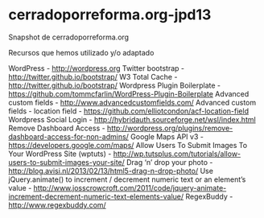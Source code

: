 cerradoporreforma.org-jpd13
===========================

Snapshot de cerradoporreforma.org

Recursos que hemos utilizado y/o adaptado

WordPress - http://wordpress.org
Twitter bootstrap - http://twitter.github.io/bootstrap/
W3 Total Cache - http://twitter.github.io/bootstrap/
Wordpress Plugin Boilerplate - https://github.com/tommcfarlin/WordPress-Plugin-Boilerplate
Advanced custom fields - http://www.advancedcustomfields.com/
Advanced custom fields - location field - https://github.com/elliotcondon/acf-location-field
Wordpress Social Login - http://hybridauth.sourceforge.net/wsl/index.html
Remove Dashboard Access - http://wordpress.org/plugins/remove-dashboard-access-for-non-admins/
Google Maps API v3 - https://developers.google.com/maps/
Allow Users To Submit Images To Your WordPress Site (wptuts) - http://wp.tutsplus.com/tutorials/allow-users-to-submit-images-your-site/
Drag ‘n’ drop your photo - http://blog.avisi.nl/2013/02/13/html5-drag-n-drop-photo/
Use jQuery.animate() to increment / decrement numeric text or an element’s value - http://www.josscrowcroft.com/2011/code/jquery-animate-increment-decrement-numeric-text-elements-value/
RegexBuddy - http://www.regexbuddy.com/